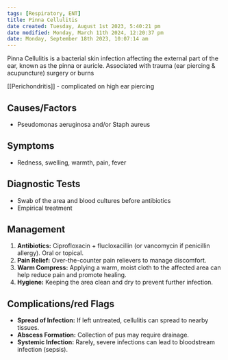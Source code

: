 ```yaml
---
tags: [Respiratory, ENT]
title: Pinna Cellulitis
date created: Tuesday, August 1st 2023, 5:40:21 pm
date modified: Monday, March 11th 2024, 12:20:37 pm
date: Monday, September 18th 2023, 10:07:14 am
---
```


Pinna Cellulitis is a bacterial skin infection affecting the external part of the ear, known as the pinna or auricle. Associated with trauma (ear piercing & acupuncture) surgery or burns

[[Perichondritis]] - complicated on high ear piercing

## Causes/Factors

- Pseudomonas aeruginosa and/or Staph aureus

## Symptoms

- Redness, swelling, warmth, pain, fever

## Diagnostic Tests

- Swab of the area and blood cultures before antibiotics
- Empirical treatment

## Management

1. **Antibiotics:** Ciprofloxacin + flucloxacillin (or vancomycin if penicillin allergy). Oral or topical.
2. **Pain Relief:** Over-the-counter pain relievers to manage discomfort.
3. **Warm Compress:** Applying a warm, moist cloth to the affected area can help reduce pain and promote healing.
4. **Hygiene:** Keeping the area clean and dry to prevent further infection.

## Complications/red Flags

- **Spread of Infection:** If left untreated, cellulitis can spread to nearby tissues.
- **Abscess Formation:** Collection of pus may require drainage.
- **Systemic Infection:** Rarely, severe infections can lead to bloodstream infection (sepsis).
